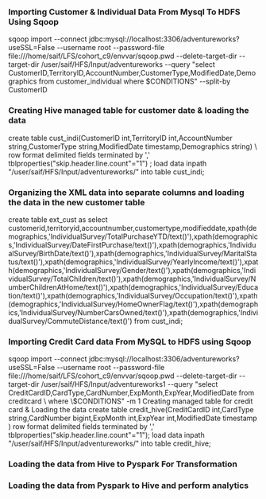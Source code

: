 <h3>Importing Customer & Individual Data From Mysql To HDFS Using Sqoop</h3>
<p>sqoop import --connect jdbc:mysql://localhost:3306/adventureworks?useSSL=False --username root
--password-file file:///home/saif/LFS/cohort_c9/envvar/sqoop.pwd --delete-target-dir --target-dir /user/saif/HFS/Input/adventureworks
--query "select CustomerID,TerritoryID,AccountNumber,CustomerType,ModifiedDate,Demographics from customer_individual
where $CONDITIONS" --split-by CustomerID</p>

<h3>Creating Hive managed table for customer date & loading the data</h3>
<p>create table cust_indi(CustomerID int,TerritoryID int,AccountNumber string,CustomerType string,ModifiedDate timestamp,Demographics string) \ row format delimited fields terminated by ',' tblproperties("skip.header.line.count"="1") ;
load data inpath "/user/saif/HFS/Input/adventureworks/" into table cust_indi;</p>

<h3>Organizing the XML data into separate columns and loading the data in the new customer table</h3>
<p>create table ext_cust as select customerid,territoryid,accountnumber,customertype,modifieddate,xpath(demographics,'IndividualSurvey/TotalPurchaseYTD/text()'),xpath(demographics,'IndividualSurvey/DateFirstPurchase/text()'),xpath(demographics,'IndividualSurvey/BirthDate/text()'),xpath(demographics,'IndividualSurvey/MaritalStatus/text()'),xpath(demographics,'IndividualSurvey/YearlyIncome/text()'),xpath(demographics,'IndividualSurvey/Gender/text()'),xpath(demographics,'IndividualSurvey/TotalChildren/text()'),xpath(demographics,'IndividualSurvey/NumberChildrenAtHome/text()'),xpath(demographics,'IndividualSurvey/Education/text()'),xpath(demographics,'IndividualSurvey/Occupation/text()'),xpath(demographics,'IndividualSurvey/HomeOwnerFlag/text()'),xpath(demographics,'IndividualSurvey/NumberCarsOwned/text()'),xpath(demographics,'IndividualSurvey/CommuteDistance/text()') from cust_indi;</p>
<h3>Importing Credit Card data From MySQL to HDFS using Sqoop</h3>
<p>sqoop import --connect jdbc:mysql://localhost:3306/adventureworks?useSSL=False --username root --password-file file:///home/saif/LFS/cohort_c9/envvar/sqoop.pwd --delete-target-dir --target-dir /user/saif/HFS/Input/adventureworks1 --query "select CreditCardID,CardType,CardNumber,ExpMonth,ExpYear,ModifiedDate from creditcard \ where \$CONDITIONS" -m 1
Creating managed table for credit card & Loading the data
create table credit_hive(CreditCardID int,CardType string,CardNumber bigint,ExpMonth int,ExpYear int,ModifiedDate timestamp ) row format delimited fields terminated by ',' tblproperties("skip.header.line.count"="1");
load data inpath "/user/saif/HFS/Input/adventureworks/" into table credit_hive;</p>

<h3>Loading the data from Hive to Pyspark For Transformation</h3>
<h3>Loading the data from Pyspark to Hive and perform analytics</h3>
